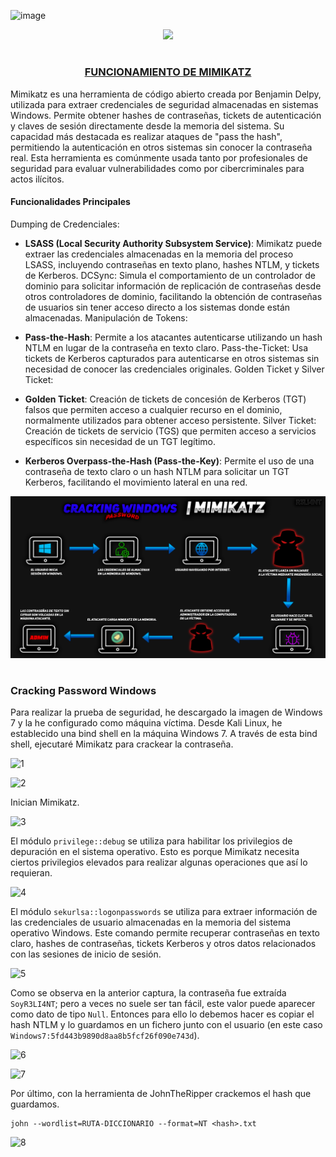 ![image](https://github.com/R3LI4NT/articulos/assets/75953873/087647cf-e55f-40d0-8b5f-7ea9e8c35c64)<p align="center">
  <a href="https://github.com/DenverCoder1/readme-typing-svg"><img src="https://readme-typing-svg.herokuapp.com?font=Fira+Code&size=19&pause=1000&color=D1F700&width=510&lines=Cracking+de+contraseñas+Windows+con+Mimikatz"></a>
</p>

<h1 align="center"></h1>

<h3 align="center"><ins>FUNCIONAMIENTO DE MIMIKATZ</ins></h3>

Mimikatz es una herramienta de código abierto creada por Benjamin Delpy, utilizada para extraer credenciales de seguridad almacenadas en sistemas Windows. Permite obtener hashes de contraseñas, tickets de autenticación y claves de sesión directamente desde la memoria del sistema. Su capacidad más destacada es realizar ataques de "pass the hash", permitiendo la autenticación en otros sistemas sin conocer la contraseña real. Esta herramienta es comúnmente usada tanto por profesionales de seguridad para evaluar vulnerabilidades como por cibercriminales para actos ilícitos.

#### Funcionalidades Principales
Dumping de Credenciales:

- **LSASS (Local Security Authority Subsystem Service)**: Mimikatz puede extraer las credenciales almacenadas en la memoria del proceso LSASS, incluyendo contraseñas en texto plano, hashes NTLM, y tickets de Kerberos.
DCSync: Simula el comportamiento de un controlador de dominio para solicitar información de replicación de contraseñas desde otros controladores de dominio, facilitando la obtención de contraseñas de usuarios sin tener acceso directo a los sistemas donde están almacenadas.
Manipulación de Tokens:

- **Pass-the-Hash**: Permite a los atacantes autenticarse utilizando un hash NTLM en lugar de la contraseña en texto claro.
Pass-the-Ticket: Usa tickets de Kerberos capturados para autenticarse en otros sistemas sin necesidad de conocer las credenciales originales.
Golden Ticket y Silver Ticket:

- **Golden Ticket**: Creación de tickets de concesión de Kerberos (TGT) falsos que permiten acceso a cualquier recurso en el dominio, normalmente utilizados para obtener acceso persistente.
Silver Ticket: Creación de tickets de servicio (TGS) que permiten acceso a servicios específicos sin necesidad de un TGT legítimo.

- **Kerberos Overpass-the-Hash (Pass-the-Key)**: Permite el uso de una contraseña de texto claro o un hash NTLM para solicitar un TGT Kerberos, facilitando el movimiento lateral en una red.

<p align="center">
  <img src="https://github.com/R3LI4NT/articulos/blob/main/Pentesting/O.S/img/mimikatz.png">
</p>

<h1 align="center"></h1>

### Cracking Password Windows

Para realizar la prueba de seguridad, he descargado la imagen de Windows 7 y la he configurado como máquina víctima. Desde Kali Linux, he establecido una bind shell en la máquina Windows 7. A través de esta bind shell, ejecutaré Mimikatz para crackear la contraseña.

![1](https://github.com/R3LI4NT/articulos/assets/75953873/cec702ea-dc48-403c-90fb-80555884325e)

![2](https://github.com/R3LI4NT/articulos/assets/75953873/d7b92af9-edb4-47cd-b767-efc5f2f87bff)

Inician Mimikatz.

![3](https://github.com/R3LI4NT/articulos/assets/75953873/2f000528-b12c-4a5e-86c1-956f2a233dbc)

El módulo  `privilege::debug` se utiliza para habilitar los privilegios de depuración en el sistema operativo. Esto es porque Mimikatz necesita ciertos privilegios elevados para realizar algunas operaciones que así lo requieran. 

![4](https://github.com/R3LI4NT/articulos/assets/75953873/b05ac400-9471-44fe-9b3b-8c63ee0a5530)

El módulo `sekurlsa::logonpasswords` se utiliza para extraer información de las credenciales de usuario almacenadas en la memoria del sistema operativo Windows. Este comando permite recuperar contraseñas en texto claro, hashes de contraseñas, tickets Kerberos y otros datos relacionados con las sesiones de inicio de sesión.

![5](https://github.com/R3LI4NT/articulos/assets/75953873/d50f179b-0b53-4886-badd-424012b8cef6)

Como se observa en la anterior captura, la contraseña fue extraída `SoyR3LI4NT`; pero a veces no suele ser tan fácil, este valor puede aparecer como dato de tipo `Null`. Entonces para ello lo debemos hacer es copiar el hash NTLM y lo guardamos en un fichero junto con el usuario (en este caso `Windows7:5fd443b9890d8aa8b5fcf26f090e743d`).

![6](https://github.com/R3LI4NT/articulos/assets/75953873/1acfca03-0066-4699-9bcf-3ac360965eb5)

![7](https://github.com/R3LI4NT/articulos/assets/75953873/a6863c50-089c-4a9f-b1f0-a081f94adff0)

Por último, con la herramienta de JohnTheRipper crackemos el hash que guardamos.
```
john --wordlist=RUTA-DICCIONARIO --format=NT <hash>.txt
```

![8](https://github.com/R3LI4NT/articulos/assets/75953873/d665e6f9-99e4-495f-8e56-220cc538b8a5)
